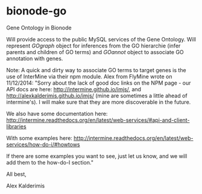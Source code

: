 bionode-go
==========

Gene Ontology in Bionode

Will provide access to the public MySQL services of the Gene Ontology. Will represent _GOgraph_ object for inferences from the GO hierarchie (infer parents and children of GO terms) and _GOannot_ object to associate GO annotation with genes.


Note: A quick and dirty way to associate GO terms to target genes is the use of InterMine via their npm module. Alex from FlyMine wrote on 11/12/2014: "Sorry about the lack of good doc links on the NPM page - our API docs
are here: http://intermine.github.io/imjs/, and http://alexkalderimis.github.io/imjs/ (mine are sometimes
a little ahead of intermine's). I will make sure that they are more
discoverable in the future.

We also have some documentation here:
http://intermine.readthedocs.org/en/latest/web-services/#api-and-client-libraries

With some examples here:
http://intermine.readthedocs.org/en/latest/web-services/how-do-i/#howtows

If there are some examples you want to see, just let us know, and we
will add them to the how-do-I section."

All best,

Alex Kalderimis
